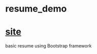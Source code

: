 # resume_demo
# [site](https://rawgit.com/brian-clemont/resume_demo/master/index.html)
basic resume using Bootstrap framework
